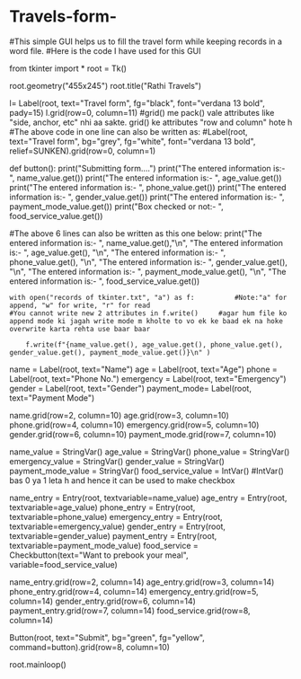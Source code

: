 # Travels-form-
#This simple GUI helps us to fill the travel form while keeping records in a word file.
#Here is the code I have used for this GUI

from tkinter import *
root = Tk()

root.geometry("455x245")
root.title("Rathi Travels")


l= Label(root, text="Travel form", fg="black", font="verdana 13 bold", pady=15)
l.grid(row=0, column=11)     #grid() me pack() vale attributes like "side, anchor, etc" nhi aa sakte. grid() ke attributes "row and column" hote h
#The above code in one line can also be written as:
#Label(root, text="Travel form", bg="grey", fg="white", font="verdana 13 bold", relief=SUNKEN).grid(row=0, column=1)



def button():
    print("Submitting form....")
    print("The entered information is:- ", name_value.get())
    print("The entered information is:- ", age_value.get())
    print("The entered information is:- ", phone_value.get())
    print("The entered information is:- ", gender_value.get())
    print("The entered information is:- ", payment_mode_value.get())
    print("Box checked or not:- ", food_service_value.get())


#The above 6 lines can also be written as this one below:
    print("The entered information is:- ", name_value.get(),"\n",  "The entered information is:- ", age_value.get(), "\n", "The entered information is:- ", phone_value.get(), "\n", "The entered information is:- ", gender_value.get(), "\n", "The entered information is:- ", payment_mode_value.get(), "\n", "The entered information is:- ", food_service_value.get())
    

    with open("records of tkinter.txt", "a") as f:          #Note:"a" for append, "w" for write, "r" for read
    #You cannot write new 2 attributes in f.write()     #agar hum file ko append mode ki jagah write mode m kholte to vo ek ke baad ek na hoke overwrite karta rehta use baar baar
        
        f.write(f"{name_value.get(), age_value.get(), phone_value.get(), gender_value.get(), payment_mode_value.get()}\n" )
        
        

name = Label(root, text="Name")
age = Label(root, text="Age")
phone = Label(root, text="Phone No.")
emergency = Label(root, text="Emergency")
gender = Label(root, text="Gender")
payment_mode= Label(root, text="Payment Mode")


name.grid(row=2, column=10)
age.grid(row=3, column=10)
phone.grid(row=4, column=10)
emergency.grid(row=5, column=10)
gender.grid(row=6, column=10)
payment_mode.grid(row=7, column=10)




name_value = StringVar()
age_value = StringVar()
phone_value = StringVar()
emergency_value = StringVar()
gender_value = StringVar()
payment_mode_value = StringVar()
food_service_value = IntVar()           #IntVar() bas 0 ya 1 leta h and hence it can be used to make checkbox


name_entry = Entry(root, textvariable=name_value)
age_entry = Entry(root, textvariable=age_value)
phone_entry = Entry(root, textvariable=phone_value)
emergency_entry = Entry(root, textvariable=emergency_value)
gender_entry = Entry(root, textvariable=gender_value)
payment_entry = Entry(root, textvariable=payment_mode_value)
food_service = Checkbutton(text="Want to prebook your meal", variable=food_service_value)

name_entry.grid(row=2, column=14)
age_entry.grid(row=3, column=14)
phone_entry.grid(row=4, column=14)
emergency_entry.grid(row=5, column=14)
gender_entry.grid(row=6, column=14)
payment_entry.grid(row=7, column=14)
food_service.grid(row=8, column=14)

Button(root, text="Submit", bg="green", fg="yellow", command=button).grid(row=8, column=10)



root.mainloop()
